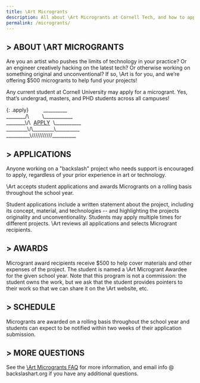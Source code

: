 ```yaml
---
title: \Art Microgrants
description: All about \Art Microgrants at Cornell Tech, and how to apply
permalink: /microgrants/
---
```


## > ABOUT \ART MICROGRANTS

Are you an artist who pushes the limits of technology in your practice? Or an engineer creatively hacking on the latest tech? Or otherwise working on something original and unconventional? If so, \Art is for you, and we’re offering $500 microgrants to help fund your projects!

Any current student at Cornell University may apply for a microgrant. Yes, that’s undergrad, masters, and PHD students across all campuses!

{: .apply}
&nbsp;&nbsp;&nbsp;&nbsp;&nbsp;&nbsp;&nbsp;&nbsp;&nbsp;\_\_\_\_\_\_\_\_\_\_  
\_\_\_\_\_\_\_\_/\\&nbsp;&nbsp;&nbsp;&nbsp;&nbsp;&nbsp;&nbsp;&nbsp;&nbsp;\\\_\_\_\_\_\_\_\_\_\_\_\_  
\_\_\_\_\_\_\_\_\\/\\&nbsp;&nbsp;[APPLY](http://bit.ly/backslashart-microgrant-app)&nbsp;&nbsp;\\\_\_\_\_\_\_\_\_\_\_\_  
\_\_\_\_\_\_\_\_\_\\/\\\_\_\_\_\_\_\_\_\_\\\_\_\_\_\_\_\_\_\_\_  
\_\_\_\_\_\_\_\_\_\_\\///////////\_\_\_\_\_\_\_\_\_\_    

## > APPLICATIONS

Anyone working on a "backslash" project who needs support is encouraged to apply, regardless of your prior experience in art or technology.

\Art accepts student applications and awards Microgrants on a rolling basis throughout the school year.

Student applications include a written statement about the project, including its concept, material, and technologies -- and highlighting the projects originality and unconventionality. Students may apply multiple times for different projects. \Art reviews all applications and selects Microgrant recipients.

## > AWARDS

Microgrant award recipients receive $500 to help cover materials and other expenses of the project. The student is named a \Art Microgrant Awardee for the given school year. Note that this program is not a commission: the student owns the work, but we ask that the student provides pointers to their work so that we can share it on the \Art website, etc.

## > SCHEDULE

Microgrants are awarded on a rolling basis throughout the school year and students can expect to be notified within two weeks of their application submission.

## > MORE QUESTIONS

See the [\Art Microgrants FAQ](/microgrants/faq/) for more information, and email info @ backslashart.org if you have any additional questions.
